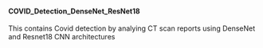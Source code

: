 #### COVID_Detection_DenseNet_ResNet18
This contains Covid detection by analying CT scan reports using DenseNet and Resnet18 CNN architectures 
